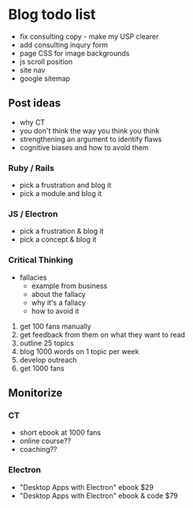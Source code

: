 # Blog todo list

  - fix consulting copy - make my USP clearer
  - add consulting inqury form
  - page CSS for image backgrounds
  - js scroll position
  - site nav
  - google sitemap

## Post ideas

  - why CT
  - you don't think the way you think you think
  - strengthening an argument to identify flaws
  - cognitive biases and how to avoid them

### Ruby / Rails

  - pick a frustration and blog it
  - pick a module and blog it

### JS / Electron

  - pick a frustration & blog it
  - pick a concept & blog it

### Critical Thinking

  - fallacies
    - example from business
    - about the fallacy 
    - why it's a fallacy
    - how to avoid it

1. get 100 fans manually
2. get feedback from them on what they want to read
3. outline 25 topics
4. blog 1000 words on 1 topic per week
5. develop outreach 
6. get 1000 fans

## Monitorize

### CT

  - short ebook at 1000 fans
  - online course??
  - coaching??

### Electron

  - "Desktop Apps with Electron" ebook $29
  - "Desktop Apps with Electron" ebook & code $79
